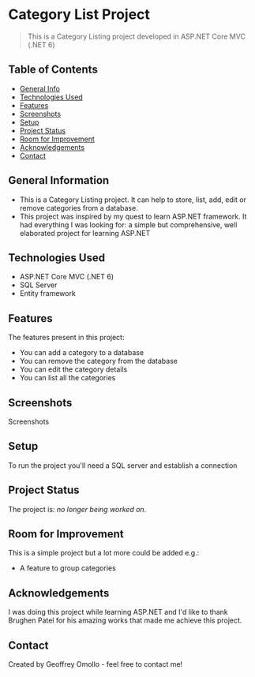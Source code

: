 # Category List Project
> This is a Category Listing project developed in ASP.NET Core MVC (.NET 6)

## Table of Contents
* [General Info](#general-information)
* [Technologies Used](#technologies-used)
* [Features](#features)
* [Screenshots](#screenshots)
* [Setup](#setup)
* [Project Status](#project-status)
* [Room for Improvement](#room-for-improvement)
* [Acknowledgements](#acknowledgements)
* [Contact](#contact)
<!-- * [License](#license) -->

## General Information
- This is a Category Listing project. It can help to store, list, add, edit or remove categories from a database.
- This project was inspired by my quest to learn ASP.NET framework. It had everything I was looking for: a simple but comprehensive, well elaborated project for learning ASP.NET

## Technologies Used
- ASP.NET Core MVC (.NET 6)
- SQL Server
- Entity framework

## Features
The features present in this project:
- You can add a category to a database
- You can remove the category from the database
- You can edit the category details
- You can list all the categories

## Screenshots

Screenshots


## Setup

To run the project you'll need a SQL server and establish a connection

## Project Status
The project is: _no longer being worked on_.

## Room for Improvement
This is a simple project but a lot more could be added e.g.:
- A feature to group categories

## Acknowledgements
I was doing this project while learning ASP.NET and I'd like to thank Brughen Patel for his amazing works that made me achieve this project.

## Contact
Created by Geoffrey Omollo - feel free to contact me!

<!-- Optional -->
<!-- ## License -->
<!-- This project is open source and available under the [... License](). -->

<!-- You don't have to include all sections - just the one's relevant to your project -->

